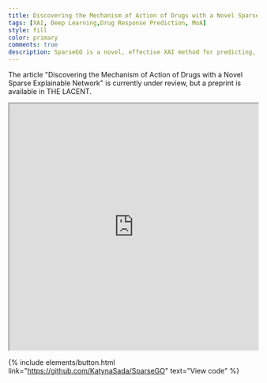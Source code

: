 ```yaml
---
title: Discovering the Mechanism of Action of Drugs with a Novel Sparse Explainable Network
tags: [XAI, Deep Learning,Drug Response Prediction, MoA]
style: fill
color: primary 
comments: true
description: SparseGO is a novel, effective XAI method for predicting, but more importantly, understanding drug response.
---
```


The article "Discovering the Mechanism of Action of Drugs with a Novel Sparse Explainable Network" is currently under review, but a preprint is available in THE LACENT.
<iframe src="https://papers.ssrn.com/sol3/papers.cfm?abstract_id=4364890" width="100%" height="500px"></iframe>

{% include elements/button.html link="https://github.com/KatynaSada/SparseGO" text="View code" %}